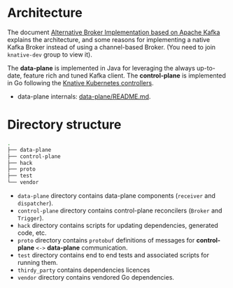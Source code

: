 # Architecture

The document
[Alternative Broker Implementation based on Apache Kafka](https://docs.google.com/document/d/10-qylWrj7Tj81EqoIiZ2AANAZNmkKe7XKmFobgZULKY/edit)
explains the architecture, and some reasons for implementing a native Kafka
Broker instead of using a channel-based Broker. (You need to join `knative-dev`
group to view it).

The **data-plane** is implemented in Java for leveraging the always up-to-date,
feature rich and tuned Kafka client. The **control-plane** is implemented in Go
following the
[Knative Kubernetes controllers](https://github.com/knative-sandbox/sample-controller).

- data-plane internals: [data-plane/README.md](data-plane/README.md).
<!--- TODO add control-plane internals --->

# Directory structure

```bash
.
├── data-plane
├── control-plane
├── hack
├── proto
├── test
└── vendor
```

- `data-plane` directory contains data-plane components (`receiver` and
  `dispatcher`).
- `control-plane` directory contains control-plane reconcilers (`Broker` and
  `Trigger`).
- `hack` directory contains scripts for updating dependencies, generated code,
  etc.
- `proto` directory contains `protobuf` definitions of messages for
  **control-plane** `<->` **data-plane** communication.
- `test` directory contains end to end tests and associated scripts for running
  them.
- `thirdy_party` contains dependencies licences
- `vendor` directory contains vendored Go dependencies.
